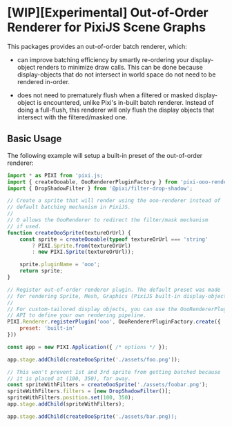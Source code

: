 # [WIP][Experimental] Out-of-Order Renderer for PixiJS Scene Graphs

This packages provides an out-of-order batch renderer, which:

* can improve batching efficiency by smartly re-ordering your display-object renders
to minimize draw calls. This can be done because display-objects that do not intersect
in world space do not need to be rendered in-order.

* does not need to prematurely flush when a filtered or masked
display-object is encountered, unlike Pixi's in-built batch renderer. Instead of doing
a full-flush, this renderer will only flush the display objects that intersect with
the filtered/masked one.

## Basic Usage

The following example will setup a built-in preset of the out-of-order renderer:

```js
import * as PIXI from 'pixi.js;
import { createOooable, OooRendererPluginFactory } from 'pixi-ooo-renderer';
import { DropShadowFilter } from '@pixi/filter-drop-shadow';

// Create a sprite that will render using the ooo-renderer instead of
// default batching mechanism in PixiJS.
//
// O allows the OooRenderer to redirect the filter/mask mechanism
// if used.
function createOooSprite(textureOrUrl) {
    const sprite = createOooable(typeof textureOrUrl === 'string' 
        ? PIXI.Sprite.from(textureOrUrl) 
        : new PIXI.Sprite(textureOrUrl));

    sprite.pluginName = 'ooo';
    return sprite;
}

// Register out-of-order renderer plugin. The default preset was made
// for rendering Sprite, Mesh, Graphics (PixiJS built-in display-object).
//
// For custom-tailored display objects, you can use the OooRendererPluginFactory
// API to define your own rendering pipeline.
PIXI.Renderer.registerPlugin('ooo', OooRendererPluginFactory.create({
    preset: 'built-in'    
}))

const app = new PIXI.Application({ /* options */ });

app.stage.addChild(createOooSprite('./assets/foo.png'));

// This won't prevent 1st and 3rd sprite from getting batched because
// it is placed at (100, 350), far away.
const spriteWithFilters = createOooSprite('./assets/foobar.png');
spriteWithFilters.filters = [new DropShadowFilter()];
spriteWithFilters.position.set(100, 350);
app.stage.addChild(spriteWithFilters);

app.stage.addChild(createOooSprite('./assets/bar.png));
```
